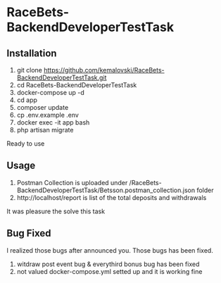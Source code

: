 # RaceBets-BackendDeveloperTestTask

Installation
------
1. git clone https://github.com/kemalovski/RaceBets-BackendDeveloperTestTask.git
2. cd RaceBets-BackendDeveloperTestTask
3. docker-compose up -d
4. cd app
5. composer update
6. cp .env.example .env
7. docker exec -it app bash
8. php artisan migrate

Ready to use

Usage
------
1. Postman Collection is uploaded under /RaceBets-BackendDeveloperTestTask/Betsson.postman_collection.json folder
2. http://localhost/report is list of the total deposits and withdrawals

It was pleasure the solve this task

Bug Fixed
------
I realized those bugs after announced you. Those bugs has been fixed.

1. witdraw post event bug & everythird bonus bug has been fixed
2. not valued docker-compose.yml setted up and it is working fine

